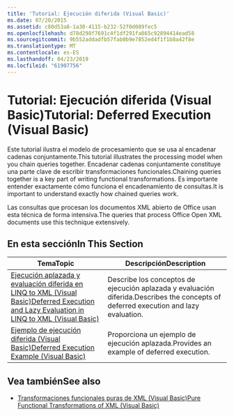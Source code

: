 ```yaml
---
title: 'Tutorial: Ejecución diferida (Visual Basic)'
ms.date: 07/20/2015
ms.assetid: c80d53a8-1a30-4115-b232-52f0d089fec5
ms.openlocfilehash: d78d298f7691c4f1df291fa865c92894414ead58
ms.sourcegitcommit: 9b552addadfb57fab0b9e7852ed4f1f1b8a42f8e
ms.translationtype: MT
ms.contentlocale: es-ES
ms.lasthandoff: 04/23/2019
ms.locfileid: "61907756"
---
```

# <a name="tutorial-deferred-execution-visual-basic"></a><span data-ttu-id="0ebc2-102">Tutorial: Ejecución diferida (Visual Basic)</span><span class="sxs-lookup"><span data-stu-id="0ebc2-102">Tutorial: Deferred Execution (Visual Basic)</span></span>
<span data-ttu-id="0ebc2-103">Este tutorial ilustra el modelo de procesamiento que se usa al encadenar cadenas conjuntamente.</span><span class="sxs-lookup"><span data-stu-id="0ebc2-103">This tutorial illustrates the processing model when you chain queries together.</span></span> <span data-ttu-id="0ebc2-104">Encadenar cadenas conjuntamente constituye una parte clave de escribir transformaciones funcionales.</span><span class="sxs-lookup"><span data-stu-id="0ebc2-104">Chaining queries together is a key part of writing functional transformations.</span></span> <span data-ttu-id="0ebc2-105">Es importante entender exactamente cómo funciona el encadenamiento de consultas.</span><span class="sxs-lookup"><span data-stu-id="0ebc2-105">It is important to understand exactly how chained queries work.</span></span>  
  
 <span data-ttu-id="0ebc2-106">Las consultas que procesan los documentos XML abierto de Office usan esta técnica de forma intensiva.</span><span class="sxs-lookup"><span data-stu-id="0ebc2-106">The queries that process Office Open XML documents use this technique extensively.</span></span>  
  
## <a name="in-this-section"></a><span data-ttu-id="0ebc2-107">En esta sección</span><span class="sxs-lookup"><span data-stu-id="0ebc2-107">In This Section</span></span>  
  
|<span data-ttu-id="0ebc2-108">Tema</span><span class="sxs-lookup"><span data-stu-id="0ebc2-108">Topic</span></span>|<span data-ttu-id="0ebc2-109">Descripción</span><span class="sxs-lookup"><span data-stu-id="0ebc2-109">Description</span></span>|  
|-----------|-----------------|  
|[<span data-ttu-id="0ebc2-110">Ejecución aplazada y evaluación diferida en LINQ to XML (Visual Basic)</span><span class="sxs-lookup"><span data-stu-id="0ebc2-110">Deferred Execution and Lazy Evaluation in LINQ to XML (Visual Basic)</span></span>](../../../../visual-basic/programming-guide/concepts/linq/deferred-execution-and-lazy-evaluation-in-linq-to-xml.md)|<span data-ttu-id="0ebc2-111">Describe los conceptos de ejecución aplazada y evaluación diferida.</span><span class="sxs-lookup"><span data-stu-id="0ebc2-111">Describes the concepts of deferred execution and lazy evaluation.</span></span>|  
|[<span data-ttu-id="0ebc2-112">Ejemplo de ejecución diferida (Visual Basic)</span><span class="sxs-lookup"><span data-stu-id="0ebc2-112">Deferred Execution Example (Visual Basic)</span></span>](../../../../visual-basic/programming-guide/concepts/linq/deferred-execution-example.md)|<span data-ttu-id="0ebc2-113">Proporciona un ejemplo de ejecución aplazada.</span><span class="sxs-lookup"><span data-stu-id="0ebc2-113">Provides an example of deferred execution.</span></span>|  
  
## <a name="see-also"></a><span data-ttu-id="0ebc2-114">Vea también</span><span class="sxs-lookup"><span data-stu-id="0ebc2-114">See also</span></span>

- [<span data-ttu-id="0ebc2-115">Transformaciones funcionales puras de XML (Visual Basic)</span><span class="sxs-lookup"><span data-stu-id="0ebc2-115">Pure Functional Transformations of XML (Visual Basic)</span></span>](../../../../visual-basic/programming-guide/concepts/linq/pure-functional-transformations-of-xml.md)
